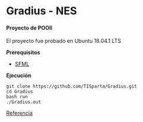 # Gradius - NES

#### Proyecto de POOII

El proyecto fue probado en Ubuntu 18.04.1 LTS

**Prerequisitos**
- [SFML](https://www.sfml-dev.org/)

**Ejecución**
```
git clone https://github.com/TISparta/Gradius.git
cd Gradius
bash run
./Gradius.out
```

[Referencia](https://www.youtube.com/watch?v=bUPWWuI2EY4)

